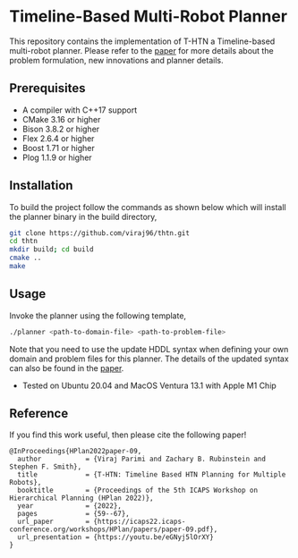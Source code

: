 # Timeline-Based Multi-Robot Planner

This repository contains the implementation of T-HTN a Timeline-based multi-robot planner. Please refer to the [paper](https://icaps22.icaps-conference.org/workshops/HPlan/papers/paper-09.pdf) for more details about the problem formulation, new innovations and planner details.

## Prerequisites

* A compiler with C++17 support
* CMake 3.16 or higher
* Bison 3.8.2 or higher
* Flex 2.6.4 or higher
* Boost 1.71 or higher
* Plog 1.1.9 or higher

## Installation

To build the project follow the commands as shown below which will install the planner binary in the build directory,

```sh
git clone https://github.com/viraj96/thtn.git
cd thtn
mkdir build; cd build
cmake ..
make
```

## Usage

Invoke the planner using the following template,

```sh
./planner <path-to-domain-file> <path-to-problem-file>
```

Note that you need to use the update HDDL syntax when defining your own domain and problem files for this planner. The details of the updated syntax can also be found in the [paper](https://icaps22.icaps-conference.org/workshops/HPlan/papers/paper-09.pdf). 

* Tested on Ubuntu 20.04 and MacOS Ventura 13.1 with Apple M1 Chip

## Reference

If you find this work useful, then please cite the following paper!

```
@InProceedings{HPlan2022paper-09,
  author           = {Viraj Parimi and Zachary B. Rubinstein and Stephen F. Smith},
  title            = {T-HTN: Timeline Based HTN Planning for Multiple Robots},
  booktitle        = {Proceedings of the 5th ICAPS Workshop on Hierarchical Planning (HPlan 2022)},
  year             = {2022},
  pages            = {59--67},
  url_paper        = {https://icaps22.icaps-conference.org/workshops/HPlan/papers/paper-09.pdf},
  url_presentation = {https://youtu.be/eGNyj5lOrXY}
}
```
